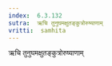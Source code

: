 ```yaml
---
index:  6.3.132
sutra:  ऋचि तुनुघमक्षुतङ्कुत्रोरुष्याणाम्
vritti:  samhita 
---
```


ऋचि तुनुघमक्षुतङ्कुत्रोरुष्याणाम्


